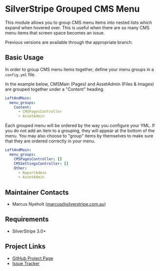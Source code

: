 # SilverStripe Grouped CMS Menu

This module allows you to group CMS menu items into nested lists which expand when hovered over. This is useful when 
there are so many CMS menu items that screen space becomes an issue.

Previous versions are available through the appropriate branch.

## Basic Usage

In order to group CMS menu items together, define your menu groups in a `config.yml` file.

In the example below, CMSMain (Pages) and AssetAdmin (Files &amp; Images) are grouped
together under a "Content" heading.

```yml
LeftAndMain:
  menu_groups:
    Content:
      - CMSPagesController
      - AssetAdmin
```
Each grouped menu will be ordered by the way you configure your YML. If you do not add an item to a grouping, they will 
appear at the bottom of the menu. You may also choose to "group" items by themselves to make sure that they are ordered 
correctly in your menu.

```yml
LeftAndMain:
  menu_groups:
    CMSPagesController: []
    CMSSettingsController: []
    Other:
      - ReportAdmin
      - AssetAdmin
```

## Maintainer Contacts

* Marcus Nyeholt (<marcus@silverstripe.com.au>)

## Requirements

* SilverStripe 3.0+

## Project Links

* [GitHub Project Page](https://github.com/ajshort/silverstripe-grouped-cms-menu)
* [Issue Tracker](https://github.com/ajshort/silverstripe-grouped-cms-menu/issues)
